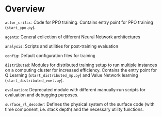 # Overview

`actor_critic`: Code for PPO training. Contains entry point for PPO training (`start_ppo.py`).

`agents`: General collection of different Neural Network architectures

`analysis`: Scripts and utilities for post-training evaluation

`config`: Default configuration files for training

`distributed`: Modules for distributed training setup to run multiple instances on a computing cluster for increased efficiency. Contains the entry point for Q Learning (`start_distributed_mp.py`) and Value Network learning (`start_distributed_vnet.py`).

`evaluation`: Deprecated module with different manually-run scripts for evaluation and debugging purposes.

`surface_rl_decoder`: Defines the physical system of the surface code (with time component, i.e. stack depth) and the necessary utility functions.